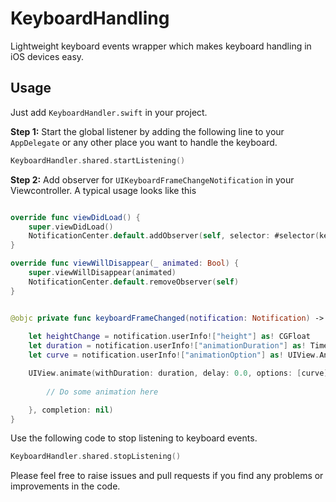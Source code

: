 # KeyboardHandling

Lightweight keyboard events wrapper which makes keyboard handling in iOS devices easy.


## Usage

Just add `KeyboardHandler.swift` in your project.

**Step 1:** Start the global listener by adding the following line to your `AppDelegate` or any other place you want to handle the keyboard.

```swift
KeyboardHandler.shared.startListening()
```

**Step 2:** Add observer for `UIKeyboardFrameChangeNotification` in your Viewcontroller. A typical usage looks like this

```swift

override func viewDidLoad() {
    super.viewDidLoad()
    NotificationCenter.default.addObserver(self, selector: #selector(keyboardFrameChanged(notification:)), name: UIKeyboardFrameChangeNotification, object: nil)
}

override func viewWillDisappear(_ animated: Bool) {
    super.viewWillDisappear(animated)
    NotificationCenter.default.removeObserver(self)
}


@objc private func keyboardFrameChanged(notification: Notification) -> Void {
    
    let heightChange = notification.userInfo!["height"] as! CGFloat
    let duration = notification.userInfo!["animationDuration"] as! TimeInterval
    let curve = notification.userInfo!["animationOption"] as! UIView.AnimationOptions

    UIView.animate(withDuration: duration, delay: 0.0, options: [curve], animations: {
        
        // Do some animation here

    }, completion: nil)
}

```

Use the following code to stop listening to keyboard events.

```swift
KeyboardHandler.shared.stopListening()
```

Please feel free to raise issues and pull requests if you find any problems or improvements in the code.